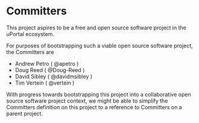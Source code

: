 # Committers

This project aspires to be a free and open source software project in the uPortal ecosystem.

For purposes of bootstrapping such a viable open source software project, the Committers are

+ Andrew Petro ( @apetro )
+ Doug Reed ( @Doug-Reed )
+ David Sibley ( @davidmsibley )
+ Tim Vertein ( @vertein )

With progress towards bootstrapping this project into a collaborative open source software project context, we might be able to simplify the Committers definition on this project to a reference to Committers on a parent project.
